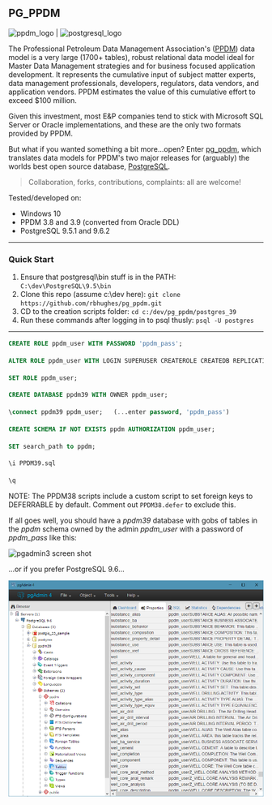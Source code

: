 PG_PPDM
---------

![ppdm_logo](/ppdm_logo.png?raw=true "ppdm_logo")
|
![postgresql_logo](/postgresql_logo.png?raw=true "postgresql_logo")


The Professional Petroleum Data Management Association's ([PPDM]) data model is a very large (1700+ tables), robust relational data model ideal for Master Data Management strategies and for business focused application development.  It represents the cumulative input of subject matter experts, data management professionals, developers, regulators, data vendors, and application vendors. PPDM estimates the value of this cumulative effort to exceed $100 million.

Given this investment, most E&P companies tend to stick with Microsoft SQL Server or Oracle implementations, and these are the only two formats provided by PPDM.

But what if you wanted something a bit more...open? Enter [pg_ppdm], which translates data models for PPDM's two major releases for (arguably) the worlds best open source database, [PostgreSQL].

> Collaboration, forks, contributions, complaints: all are welcome!

Tested/developed on:

* Windows 10
* PPDM 3.8 and 3.9 (converted from Oracle DDL)
* PostgreSQL 9.5.1 and 9.6.2

---
### Quick Start

1. Ensure that postgresql\bin stuff is in the PATH:
`C:\dev\PostgreSQL\9.5\bin`
2. Clone this repo (assume c:\dev here):
`git clone https://github.com/rbhughes/pg_ppdm.git`
3. CD to the creation scripts folder:
`cd c:/dev/pg_ppdm/postgres_39`
4. Run these commands after logging in to psql thusly:
`psql -U postgres`

---
```sql
CREATE ROLE ppdm_user WITH PASSWORD 'ppdm_pass';

ALTER ROLE ppdm_user WITH LOGIN SUPERUSER CREATEROLE CREATEDB REPLICATION;

SET ROLE ppdm_user;

CREATE DATABASE ppdm39 WITH OWNER ppdm_user;

\connect ppdm39 ppdm_user;   (...enter password, 'ppdm_pass')

CREATE SCHEMA IF NOT EXISTS ppdm AUTHORIZATION ppdm_user;

SET search_path to ppdm;

\i PPDM39.sql

\q

```
NOTE: The PPDM38 scripts include a custom script to set foreign keys to DEFERRABLE by default. Comment out `PPDM38.defer` to exclude this.

If all goes well, you should have a *ppdm39* database with gobs of tables in the *ppdm* schema owned by the admin *ppdm_user* with a password of *ppdm_pass* like this:

![pgadmin3 screen shot](/pgadmin3.png?raw=true "pgadmin3_view")

...or if you prefer PostgreSQL 9.6...

![pgadmin4 screen shot](/pgadmin4.png?raw=true "pgadmin4_view")


[ppdm]:http://ppdm.org/
[pg_ppdm]:https://github.com/rbhughes/pg_ppdm
[PostgreSQL]:http://www.postgresql.org/
